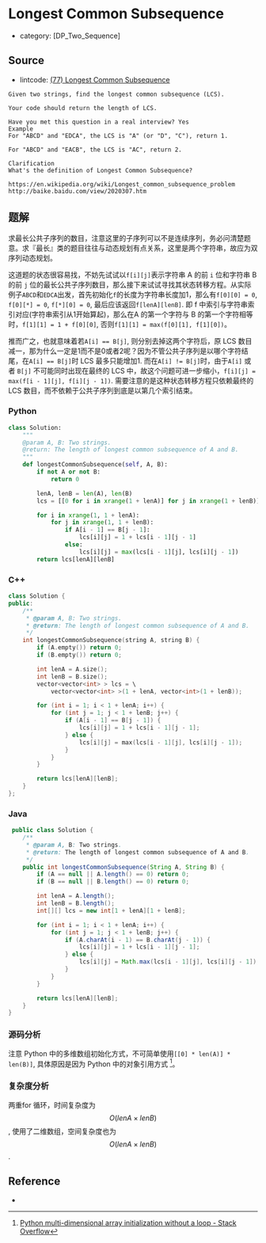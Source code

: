 # Longest Common Subsequence

- category: [DP_Two_Sequence]

## Source

- lintcode: [(77) Longest Common Subsequence](http://www.lintcode.com/en/problem/longest-common-subsequence/)

```
Given two strings, find the longest common subsequence (LCS).

Your code should return the length of LCS.

Have you met this question in a real interview? Yes
Example
For "ABCD" and "EDCA", the LCS is "A" (or "D", "C"), return 1.

For "ABCD" and "EACB", the LCS is "AC", return 2.

Clarification
What's the definition of Longest Common Subsequence?

https://en.wikipedia.org/wiki/Longest_common_subsequence_problem
http://baike.baidu.com/view/2020307.htm
```

## 题解

求最长公共子序列的数目，注意这里的子序列可以不是连续序列，务必问清楚题意。求『最长』类的题目往往与动态规划有点关系，这里是两个字符串，故应为双序列动态规划。

这道题的状态很容易找，不妨先试试以`f[i][j]`表示字符串 A 的前 `i` 位和字符串 B 的前 `j` 位的最长公共子序列数目，那么接下来试试寻找其状态转移方程。从实际例子`ABCD`和`EDCA`出发，首先初始化`f`的长度为字符串长度加1，那么有`f[0][0] = 0`, `f[0][*] = 0`, `f[*][0] = 0`, 最后应该返回`f[lenA][lenB]`. 即 f 中索引与字符串索引对应(字符串索引从1开始算起)，那么在A 的第一个字符与 B 的第一个字符相等时，`f[1][1] = 1 + f[0][0]`, 否则`f[1][1] = max(f[0][1], f[1][0])`。

推而广之，也就意味着若`A[i] == B[j]`, 则分别去掉这两个字符后，原 LCS 数目减一，那为什么一定是1而不是0或者2呢？因为不管公共子序列是以哪个字符结尾，在`A[i] == B[j]`时 LCS 最多只能增加1. 而在`A[i] != B[j]`时，由于`A[i]` 或者 `B[j]` 不可能同时出现在最终的 LCS 中，故这个问题可进一步缩小，`f[i][j] = max(f[i - 1][j], f[i][j - 1])`. 需要注意的是这种状态转移方程只依赖最终的 LCS 数目，而不依赖于公共子序列到底是以第几个索引结束。

### Python

```python
class Solution:
    """
    @param A, B: Two strings.
    @return: The length of longest common subsequence of A and B.
    """
    def longestCommonSubsequence(self, A, B):
        if not A or not B:
            return 0

        lenA, lenB = len(A), len(B)
        lcs = [[0 for i in xrange(1 + lenA)] for j in xrange(1 + lenB)]

        for i in xrange(1, 1 + lenA):
            for j in xrange(1, 1 + lenB):
                if A[i - 1] == B[j - 1]:
                    lcs[i][j] = 1 + lcs[i - 1][j - 1]
                else:
                    lcs[i][j] = max(lcs[i - 1][j], lcs[i][j - 1])
        return lcs[lenA][lenB]
```

### C++

```c++
class Solution {
public:
    /**
     * @param A, B: Two strings.
     * @return: The length of longest common subsequence of A and B.
     */
    int longestCommonSubsequence(string A, string B) {
        if (A.empty()) return 0;
        if (B.empty()) return 0;

        int lenA = A.size();
        int lenB = B.size();
        vector<vector<int> > lcs = \
            vector<vector<int> >(1 + lenA, vector<int>(1 + lenB));

        for (int i = 1; i < 1 + lenA; i++) {
            for (int j = 1; j < 1 + lenB; j++) {
                if (A[i - 1] == B[j - 1]) {
                    lcs[i][j] = 1 + lcs[i - 1][j - 1];
                } else {
                    lcs[i][j] = max(lcs[i - 1][j], lcs[i][j - 1]);
                }
            }
        }

        return lcs[lenA][lenB];
    }
};
```

### Java

```java
 public class Solution {
    /**
     * @param A, B: Two strings.
     * @return: The length of longest common subsequence of A and B.
     */
    public int longestCommonSubsequence(String A, String B) {
        if (A == null || A.length() == 0) return 0;
        if (B == null || B.length() == 0) return 0;

        int lenA = A.length();
        int lenB = B.length();
        int[][] lcs = new int[1 + lenA][1 + lenB];

        for (int i = 1; i < 1 + lenA; i++) {
            for (int j = 1; j < 1 + lenB; j++) {
                if (A.charAt(i - 1) == B.charAt(j - 1)) {
                    lcs[i][j] = 1 + lcs[i - 1][j - 1];
                } else {
                    lcs[i][j] = Math.max(lcs[i - 1][j], lcs[i][j - 1]);
                }
            }
        }

        return lcs[lenA][lenB];
    }
}
```

### 源码分析

注意 Python 中的多维数组初始化方式，不可简单使用`[[0] * len(A)] * len(B)]`, 具体原因是因为 Python 中的对象引用方式 [^Stackoverflow]。

### 复杂度分析

两重for 循环，时间复杂度为 $$O(lenA \times lenB)$$, 使用了二维数组，空间复杂度也为 $$O(lenA \times lenB)$$. 

## Reference

- [^Stackoverflow]: [Python multi-dimensional array initialization without a loop - Stack Overflow](http://stackoverflow.com/questions/3662475/python-multi-dimensional-array-initialization-without-a-loop)
